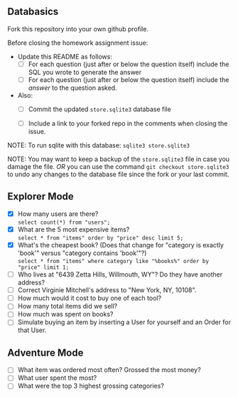## Databasics

Fork this repository into your own github profile.

Before closing the homework assignment issue:

- Update this README as follows:
  - [ ] For each question (just after or below the question itself) include the SQL you wrote to generate the answer
  - [ ] For each question (just after or below the question itself) include the *answer* to the question asked.

- Also:
  - [ ] Commit the updated `store.sqlite3` database file
  - [ ] Include a link to your forked repo in the comments when closing the issue.


NOTE: To run sqlite with this database: `sqlite3 store.sqlite3`

NOTE: You may want to keep a backup of the `store.sqlite3` file in case you damage the file. *OR* you can use the command `git checkout store.sqlite3` to undo any changes to the database file since the fork or your last commit.

## Explorer Mode

- [X] How many users are there?  
  `select count(*) from "users";`
- [X] What are the 5 most expensive items?  
  `select * from "items" order by "price" desc limit 5;`
- [X] What's the cheapest book? (Does that change for "category is exactly 'book'" versus "category contains 'book'"?)  
  `select * from "items" where category like "%books%" order by "price" limit 1;`
- [ ] Who lives at "6439 Zetta Hills, Willmouth, WY"? Do they have another address?
- [ ] Correct Virginie Mitchell's address to "New York, NY, 10108".
- [ ] How much would it cost to buy one of each tool?
- [ ] How many total items did we sell?
- [ ] How much was spent on books?
- [ ] Simulate buying an item by inserting a User for yourself and an Order for that User.

## Adventure Mode

- [ ] What item was ordered most often? Grossed the most money?
- [ ] What user spent the most?
- [ ] What were the top 3 highest grossing categories?
